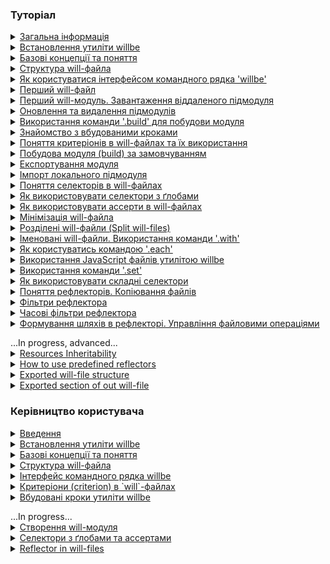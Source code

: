### <a name="tutorials"></a> Туторіал

<details>
  <summary><a href="./Tutorials/Abstract.md">Загальна інформація</a></summary>
    <p>Загальна інформація про утиліту `willbe`. Чим утиліта `willbe` є і чим вона не являється</p>
</details>
<details>
  <summary><a href="./Tutorials/WillbeInstalation.md">Встановлення утиліти willbe</a></summary>
    <p>Показано процес встановлення утиліти `willbe` на операційні системи Windows та Linux-дистрибутиви</p>
</details>
<details>
  <summary><a href="./Tutorials/Concepts.md">Базові концепції та поняття</a></summary>
    <p>В туторіалі описуються основні концепції та поняття для роботи з утилітою `willbe`</p>
</details>
<details>
  <summary><a href="./Tutorials/CompositionOfWillFile.md">Структура will-файла</a></summary>
    <p>В туторіалі описано структуру секцій `will`-файлу та приведено приклади їх застосування</p>
</details>
<details>
  <summary><a href="./Tutorials/HowToUseCommandLineInterfaceOfWill.md">Як користуватися інтерфейсом командного рядка 'willbe'</a></summary>
    <p>В туторіалі описується використання командного рядка для взаємодії з утилітою `willbe`, застосування команд `.help` та `.list`</p>
</details>
<details>
  <summary><a href="./Tutorials/FirstWillFile.md">Перший will-файл</a></summary>
    <p>В туторіалі описується створення першого will-файлу та першого модуля</p>
</details>
<details>
  <summary><a href="./Tutorials/RemoteSubmodulesImporting.md">Перший will-модуль. Завантаження віддаленого підмодуля</a></summary>
    <p>В туторіалі показано як імпортувати віддалені підмодулі</p>
</details>
<details>
  <summary><a href="./Tutorials/SubmodulesAdministration.md">Оновлення та видалення підмодулів</a></summary>
    <p>В туторіалі продовжено опис підмодулів, більш детально розглянуто їх адміністрування</p>
</details>
<details>
  <summary><a href="./Tutorials/ModuleCreationByBuild.md">Використання команди '.build' для побудови модуля</a></summary>
    <p>Туторіал описує запуск окремих збірок побудови модуля в `will`-файлі</p>
</details>
<details>
  <summary><a href="./Tutorials/PredefinedSteps.md">Знайомство з вбудованими кроками</a></summary>
    <p>В туторіалі дається пояснення вбудованих кроків та приведено приклади використання</p>
</details>
<details>
  <summary><a href="./Tutorials/CriterionsInWillFile.md">Поняття критеріонів в will-файлах та їх використання</a></summary>
    <p>В туторіалі дається поняття про критеріони (criterion) та їх використання в `will`-файлах</p>
</details>
<details>
  <summary><a href="./Tutorials/DefaultCriterionInWillFile.md">Побудова модуля (build) за замовчуванням</a></summary>
    <p>В туторіалі показано як користуватись зовнішніми програмами та створено збірку, яка виконується за замовчуванням</p>
</details>
<details>
  <summary><a href="./Tutorials/ExportedWillFile.md">Експортування модуля</a></summary>
    <p>В цьому туторіалі описана процедура експортування `will`-модуля</p>
</details>
<details>
  <summary><a href="./Tutorials/LocalSubmodulesImporting.md">Імпорт локального підмодуля</a></summary>
    <p>В туторіалі показано як додати локальний підмодуль та його особливості</p>
</details>
<details>
  <summary><a href="./Tutorials/SelectorsTermInWillFile.md">Поняття селекторів в will-файлах</a></summary>
    <p>В туторіалі дається поняття селекторів та їх застосування в `will`-файлах</p>
</details>
<details>
  <summary><a href="./Tutorials/HowToUseSelectorsWithGlob.md">Як використовувати селектори з ґлобами</a></summary>
    <p>В туторіалі пояснюється застосування ґлобів в селекторах `will`-файла</p>
</details>
<details>
  <summary><a href="./Tutorials/HowToUseAsserts.md">Як використовувати ассерти в will-файлах</a></summary>
    <p>В туторіалі пояснюється як з допомогою ассертів зменшити кількість помилок в `will`-файлі</p>
</details>
<details>
  <summary><a href="./Tutorials/MinimizationOfWillFile.md">Мінімізація will-файла</a></summary>
    <p>В туторіалі показано, як мінімізувати величину `will`-файла та властивості ресурсів при використанні скороченої форми запису критеріонів</p>
</details>
<details>
  <summary><a href="./Tutorials/SplitWillFile.md">Розділені will-файли (Split will-files)</a></summary>
    <p>В туторіалі розглядається створення розділених `will`-файлів</p>
</details>
<details>
  <summary><a href="./Tutorials/NamedWillFile.md">Іменовані will-файли. Використання команди '.with'</a></summary>
    <p>В туторіалі дається поняття іменованих `will`-файлів та показано як користуватись командою `.with`</p>
</details>
<details>
  <summary><a href="./Tutorials/UsingEachCommand.md">Як користуватись командою '.each'</a></summary>
    <p>В туторіалі пояснюється призначення команди `.each` та приводиться приклад використання</p>
</details>
<details>
  <summary><a href="./Tutorials/UsingOfJSInWillbe.md">Використання JavaScript файлів утилітою willbe</a></summary>
    <p>В туторіалі показано як використовувати JavaScript-скрипти в утиліті `willbe`</p>
</details>
<details>
  <summary><a href="./Tutorials/UsingSetCommand.md">Використання команди '.set'</a></summary>
    <p>В туторіалі пояснюється призначення команди `.set` та дається приклад використання</p>
</details>
<details>
  <summary><a href="./Tutorials/HowToUseComplexSelector.md">Як використовувати складні селектори</a></summary>
    <p>В туторіалі пояснюється застосування складних селекторів при побудові модуля, приведено приклади застосування ґлобів та ассертів</p>
</details>
<details>
  <summary><a href="./Tutorials/ReflectorUsing.md">Поняття рефлекторів. Копіювання файлів</a></summary>
    <p>В туторіалі описуються рефлектори, дається приклад копіювання файлів рефлектором, пояснюється як користуватись полем `recursive`</p>
</details>
<details>
  <summary><a href="./Tutorials/ReflectorFilters.md">Фільтри рефлектора</a></summary>
    <p>В туторіалі дається поняття простих фільтрів і масок рефлектора та показано як вони застосовуються</p>
</details>
<details>
  <summary><a href="./Tutorials/ReflectorTimeFilters.md">Часові фільтри рефлектора</a></summary>
    <p>В туторіалі показано як використовуються фільтри відбору файлів по часу</p>
</details>
<details>
  <summary><a href="./Tutorials/ReflectorFSControl.md">Формування шляхів в рефлекторі. Управління файловими операціями</a></summary>
    <p>В туторіалі показано як формуються шляхи рефлекторів та як управляти кількістю файлових операцій</p>
</details>

<p></p>
...In progress, advanced...
<details>
  <summary><a href="./Tutorials/ResourceInheritability.md">Resources Inheritability</a></summary>
    <p>В туторіалі показано як використовувати наслідування ресурсами `will`-файла</p>
</details>
<details>
  <summary><a href="./Tutorials/PredefinedReflectorsUsing.md">How to use predefined reflectors</a></summary>
    <p>В туторіалі показано як використовувати вбудовані рефлектори утиліти `willbe`</p>
</details>
<details>
  <summary><a href="./Tutorials/ExportedFileStructure.md">Exported will-file structure</a></summary>
    <p>В туторіалі показано особливості структури експортованого `*.out.will.`-файла та окремих ресурсів</p>
</details>
<details>
  <summary><a href="./Tutorials/ExportedSectionOfWillFile.md">Exported section of out will-file</a></summary>
    <p>В цьому туторіалі розглядається секція `exported`</p>
</details>


### <a name="manuals"></a> Керівництво користувача

<details>
  <summary><a href="Introduction.md">Введення</a></summary>
    <p>Загальна інформація про утиліту willbe</p>
</details>
<details>
  <summary><a href="./Manuals/WillbeInstalation.md">Встановлення утиліти willbe</a></summary>
    <p>Показано процес встановлення утиліти `willbe` на операційні системи Windows та Linux-дистрибутиви</p>
</details>
<details>
  <summary><a href="./Manuals/Concepts.urk.md">Базові концепції та поняття</a></summary>
    <p>В туторіалі описуються основні концепції та поняття для роботи з утилітою `willbe`</p>
</details>
<details>
  <summary><a href="./Manuals/WillFileStructure.md">Структура will-файла</a></summary>
    <p>Описується структура секцій `will`-файлу та приведено приклади їх застосування</p>
</details>
<details>
  <summary><a href="./Manuals/CommandLineInterfaceOfWill.md">Інтерфейс командного рядка willbe</a></summary>
    <p>Описані команди утиліти `willbe` та їх синтаксис</p>
</details>
<details>
  <summary><a href="./Manuals/WillFileCriterions.urk.md">Критеріони (criterion) в `will`-файлах</a></summary>
    <p>В керівництві користувача визначено поняття критеріонів та приведено приклади їх використання при створенні модулів</p>
</details>
<details>
  <summary><a href="./Manuals/WillFilePredefinedSteps.md">Вбудовані кроки утиліти willbe</a></summary>
    <p>Керівництво користувача по вбудованим крокам для побудови модуля</p>
</details>

<p></p>
...In progress...
<details>
  <summary><a href="./Manuals/WillFileCreation.md">Створення will-модуля</a></summary>
    <p>В керівництві описано створення will-файла та побудова модулів різного призначення</p>
    <p><a href="./Manuals/WillFileCreation.md#start">Початок роботи</a></p>
    <p><a href="./Manuals/WillFileCreation.md#basic-configuration">Базова конфігурація</a></p>
    <p><a href="./Manuals/WillFileCreation.md#submodules-importing">Робота з підмодулями</a></p>
    <p><a href="./Manuals/WillFileCreation.md#step-and-build">Використання секцій `step` i `build` при створенні модуля</a></p>
    <p><a href="./Manuals/WillFileCreation.md#module-export">Експорт модуля</a></p>
    <p><a href="./Manuals/WillFileCreation.md#named-module">Іменований підмодуль</a></p>
</details>
<details>
  <summary><a href="./Manuals/WillFileSelectors.md">Cелектори з ґлобами та ассертами</a></summary>
    <p>В керівництві користувача дається інформація про використання селекторів для побудови модуля</p>
</details>
<details>
  <summary><a href="./Manuals/WillFileReflectors.md">Reflector in will-files</a></summary>
    <p>В керівництві користувача описуються рефлектори - призначення, особливості побудови, використання</p>
</details>
